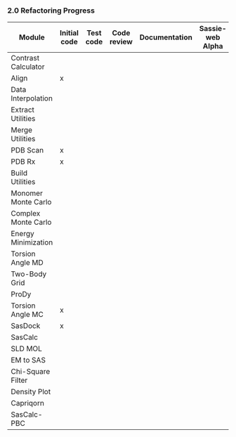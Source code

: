 
### 2.0 Refactoring Progress


| Module              | Initial code | Test code | Code review | Documentation | Sassie-web Alpha | Sassie-web Beta | Sassie-web |
|---------------------|---------------------|-----------|-------------|---------------|------------------|-----------------|------------|
| Contrast Calculator |                     |           |             |               |                  |                 |            |
| Align               |             x        |           |             |               |                  |                 |            |
| Data Interpolation  |                     |           |             |               |                  |                 |            |
| Extract Utilities   |                     |           |             |               |                  |                 |            |
| Merge Utilities     |                     |           |             |               |                  |                 |            |
| PDB Scan            |           x          |           |             |               |                  |                 |            |
| PDB Rx              |          x           |           |             |               |                  |                 |            |
| Build Utilities     |                     |           |             |               |                  |                 |            |
| Monomer Monte Carlo |                     |           |             |               |                  |                 |            |
| Complex Monte Carlo |                     |           |             |               |                  |                 |            |
| Energy Minimization |                     |           |             |               |                  |                 |            |
| Torsion Angle MD    |                     |           |             |               |                  |                 |            |
| Two-Body Grid       |                     |           |             |               |                  |                 |            |
| ProDy               |                     |           |             |               |                  |                 |            |
| Torsion Angle MC    |          x           |           |             |               |                  |                 |            |
| SasDock             |          x           |           |             |               |                  |                 |            |
| SasCalc             |                     |           |             |               |                  |                 |            |
| SLD MOL             |                     |           |             |               |                  |                 |            |
| EM to SAS	      	 |                     |           |             |               |                  |                 |            |
| Chi-Square Filter             |                     |           |             |               |                  |                 |            |
| Density Plot             |                     |           |             |               |                  |                 |            |
| Capriqorn            |                     |           |             |               |                  |                 |            |
| SasCalc-PBC            |                     |           |             |               |                  |                 |            |


